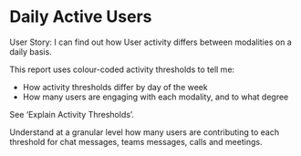 # Daily Active Users

User Story: I can find out how User activity differs between modalities on a daily basis. 

This report uses colour-coded activity thresholds to tell me:

- How activity thresholds differ by day of the week
- How many users are engaging with each modality, and to what degree

See ‘Explain Activity Thresholds’. 

Understand at a granular level how many users are contributing to each threshold for chat messages, teams messages, calls and meetings. 
